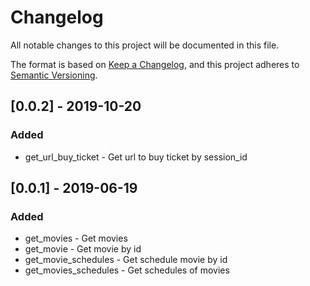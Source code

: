 # Changelog
All notable changes to this project will be documented in this file.

The format is based on [Keep a Changelog](https://keepachangelog.com/en/1.0.0/),
and this project adheres to [Semantic Versioning](https://semver.org/spec/v2.0.0.html).

## [0.0.2] - 2019-10-20
### Added
- get_url_buy_ticket - Get url to buy ticket by session_id

## [0.0.1] - 2019-06-19
### Added
- get_movies - Get movies
- get_movie - Get movie by id
- get_movie_schedules - Get schedule movie by id
- get_movies_schedules - Get schedules of movies
